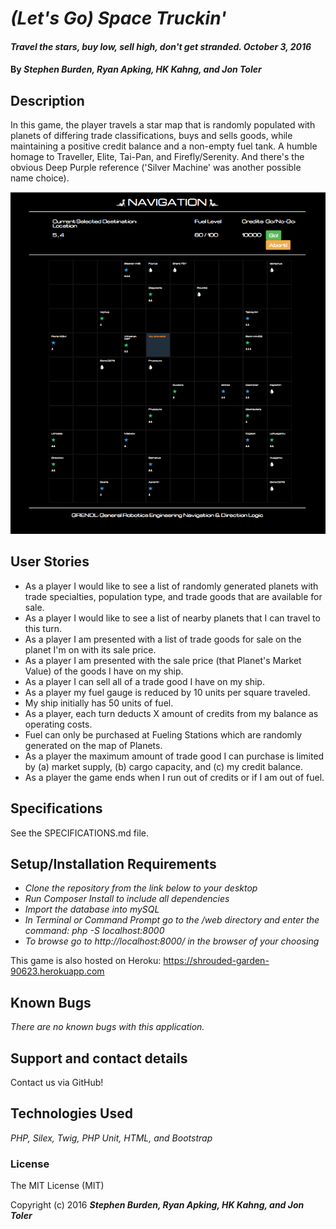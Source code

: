 # _(Let's Go) Space Truckin'_

#### _Travel the stars, buy low, sell high, don't get stranded. October 3, 2016_

#### By _**Stephen Burden, Ryan Apking, HK Kahng, and Jon Toler**_

## Description
In this game, the player travels a star map that is randomly populated with planets of differing trade classifications, buys and sells goods, while maintaining a positive credit balance and a non-empty fuel tank. A humble homage to Traveller, Elite, Tai-Pan, and Firefly/Serenity. And there's the obvious Deep Purple reference ('Silver Machine' was another possible name choice).

<img src="Screenshot.png" alt="A screenshot of the site">

## User Stories

* As a player I would like to see a list of randomly generated planets with trade specialties, population type, and trade goods that are available for sale.
* As a player I would like to see a list of nearby planets that I can travel to this turn.
* As a player I am presented with a list of trade goods for sale on the planet I'm on with its sale price.
* As a player I am presented with the sale price (that Planet's Market Value) of the goods I have on my ship.
* As a player I can sell all of a trade good I have on my ship.
* As a player my fuel gauge is reduced by 10 units per square traveled.
* My ship initially has 50 units of fuel.
* As a player, each turn deducts X amount of credits from my balance as operating costs.
* Fuel can only be purchased at Fueling Stations which are randomly generated on the map of Planets.
* As a player the maximum amount of trade good I can purchase is limited by (a) market supply, (b) cargo capacity, and (c) my credit balance.
* As a player the game ends when I run out of credits or if I am out of fuel.

## Specifications
See the SPECIFICATIONS.md file.

## Setup/Installation Requirements
* _Clone the repository from the link below to your desktop_
* _Run Composer Install to include all dependencies_
* _Import the database into mySQL_
* _In Terminal or Command Prompt go to the /web directory and enter the command: php -S localhost:8000_
* _To browse go to http://localhost:8000/ in the browser of your choosing_

This game is also hosted on Heroku: https://shrouded-garden-90623.herokuapp.com

## Known Bugs
_There are no known bugs with this application._

## Support and contact details
Contact us via GitHub!

## Technologies Used
_PHP, Silex, Twig, PHP Unit, HTML, and Bootstrap_

### License
The MIT License (MIT)

Copyright (c) 2016 **_Stephen Burden, Ryan Apking, HK Kahng, and Jon Toler_**
